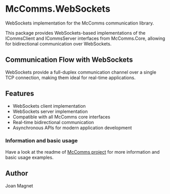 # McComms.WebSockets

WebSockets implementation for the McComms communication library.

This package provides WebSockets-based implementations of the ICommsClient and ICommsServer interfaces from McComms.Core, allowing for bidirectional communication over WebSockets.

## Communication Flow with WebSockets

WebSockets provide a full-duplex communication channel over a single TCP connection, making them ideal for real-time applications.

## Features

- WebSockets client implementation
- WebSockets server implementation
- Compatible with all McComms core interfaces
- Real-time bidirectional communication
- Asynchronous APIs for modern application development

### Information and basic usage

Have a look at the readme of [McComms project](https://github.com/mcnets/McComms) for more information and basic usage examples.

## Author
Joan Magnet
